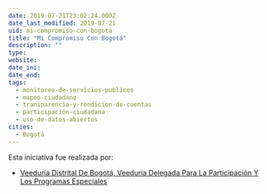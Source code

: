 ```yaml
---
date: 2019-07-21T23:02:24.000Z
date_last_modified: 2019-07-21
uid: mi-compromiso-con-bogota
title: "Mi Compromiso Con Bogotá"
description: ""
type: 
website: 
date_ini: 
date_end: 
tags:
  - monitoreo-de-servicios-publicos
  - mapeo-ciudadano
  - transparencia-y-rendicion-de-cuentas
  - participación-ciudadana
  - uso-de-datos-abiertos
cities: 
  - Bogotá
---
```


Esta iniciativa fue realizada por:

- [Veeduría Distrital De Bogotá, Veeduría Delegada Para La Participación Y Los Programas Especiales](/organizaciones/veeduria-distrital-de-bogota-veeduria-delegada-para-la-participacion-y-los-programas-especiales)
